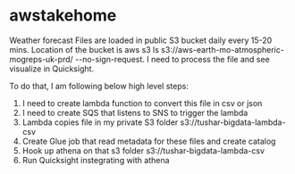 # awstakehome

Weather forecast Files are loaded in public S3 bucket daily every 15-20 mins. Location of the bucket is aws s3 ls s3://aws-earth-mo-atmospheric-mogreps-uk-prd/ --no-sign-request. I need to process the file and see visualize in Quicksight. 

To do that, I am following below high level steps:
1.	I need to create lambda function to convert this file in csv or json
2.	I need to create SQS that listens to SNS to trigger the lambda
3.	Lambda copies file in my private S3 folder s3://tushar-bigdata-lambda-csv
4.	Create Glue job that read metadata for these files and create catalog
5.	Hook up athena on that s3 folder s3://tushar-bigdata-lambda-csv
6.	Run Quicksight instegrating with athena
